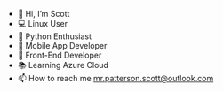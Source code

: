 - 👋 Hi, I’m Scott
- 💻 Linux User
- 🐍 Python Enthusiast
- 📱   Mobile App Developer
- 🧱 Front-End Developer
- 📚 Learning Azure Cloud
- 📫 How to reach me mr.patterson.scott@outlook.com
<!---
SPSKN/SPSKN is a ✨ special ✨ repository because its `README.md` (this file) appears on your GitHub profile.
You can click the Preview link to take a look at your changes.
--->
